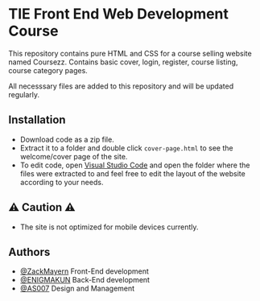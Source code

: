 
# TIE Front End Web Development Course

This repository contains pure HTML and CSS for a course selling website named Coursezz. Contains basic cover, login, register, course listing, course category pages.

All necesssary files are added to this repository and will be updated regularly.



## Installation

- Download code as a zip file.
- Extract it to a folder and double click `cover-page.html` to see the welcome/cover page of the site.
- To edit code, open [Visual Studio Code](https://code.visualstudio.com/download) and open the folder where the files were extracted to and feel free to edit the layout of the website according to your needs.

    
## ⚠ Caution ⚠
- The site is not optimized for mobile devices currently.
## Authors

- [@ZackMayern](https://github.com/ZackMayern) Front-End development
- [@ENIGMAKUN](https://github.com/ENIGMA-KUN) Back-End development
- [@AS007](https://github.com/AS-1007) Design and Management
